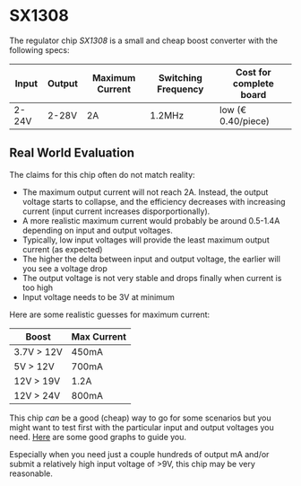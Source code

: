 # SX1308

The regulator chip *SX1308* is a small and cheap boost converter with the following specs:

| Input | Output | Maximum Current | Switching Frequency | Cost for complete board |
| --- | --- | --- | --- | --- |
| 2-24V | 2-28V | 2A | 1.2MHz | low (€ 0.40/piece) |

## Real World Evaluation

The claims for this chip often do not match reality:

* The maximum output current will not reach 2A. Instead, the output voltage starts to collapse, and the efficiency decreases with increasing current (input current increases disporportionally). 
* A more realistic maximum current would probably be around 0.5-1.4A depending on input and output voltages. 
* Typically, low input voltages will provide the least maximum output current (as expected)
* The higher the delta between input and output voltage, the earlier will you see a voltage drop
* The output voltage is not very stable and drops finally when current is too high
* Input voltage needs to be 3V at minimum

Here are some realistic guesses for maximum current:

| Boost | Max Current |
| --- | --- |
| 3.7V > 12V | 450mA |
5V > 12V | 700mA |
12V > 19V | 1.2A |
12V > 24V | 800mA |

This chip *can* be a good (cheap) way to go for some scenarios but you might want to test first with the particular input and output voltages you need. [Here](https://www.matts-electronics.com/wp-content/uploads/2018/06/SX1308.pdf) are some good graphs to guide you.

Especially when you need just a couple hundreds of output mA and/or submit a relatively high input voltage of >9V, this chip may be very reasonable.


